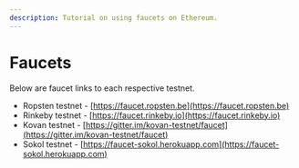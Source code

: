 ```yaml
---
description: Tutorial on using faucets on Ethereum.
---
```


# Faucets

Below are faucet links to each respective testnet.

- Ropsten testnet - [https://faucet.ropsten.be](https://faucet.ropsten.be)
- Rinkeby testnet - [https://faucet.rinkeby.io](https://faucet.rinkeby.io)
- Kovan testnet - [https://gitter.im/kovan-testnet/faucet](https://gitter.im/kovan-testnet/faucet)
- Sokol testnet - [https://faucet-sokol.herokuapp.com](https://faucet-sokol.herokuapp.com)
